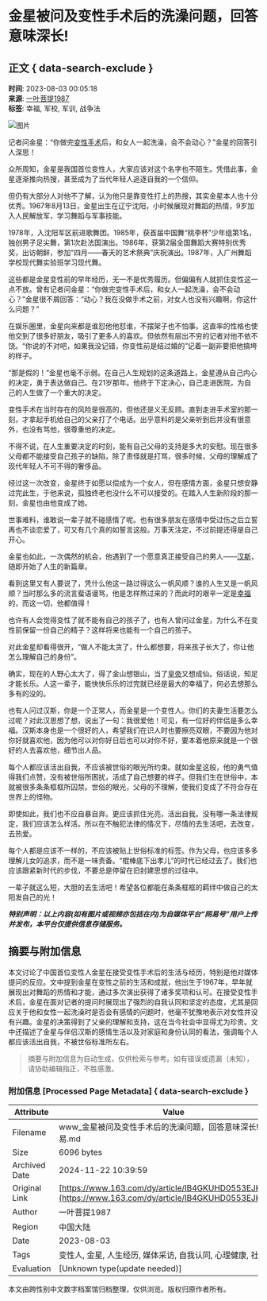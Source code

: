 # 金星被问及变性手术后的洗澡问题，回答意味深长!

## 正文 { data-search-exclude }


**时间**: 2023-08-03 00:05:18  
**来源**: [一叶菩提1987](https://www.163.com/dy/media/T1656896028174.html)  
**标签**: 幸福, 军校, 军训, 战争法

![图片](https://static.ws.126.net/163/f2e/dy_media/dy_media/static/images/ipLocation.f6d00eb.svg)

记者问金星：“你做完[变性](https://ent.163.com/keywords/5/d/53d86027/1.html)[手术](https://ent.163.com/keywords/6/4/624b672f/1.html)后，和女人一起洗澡，会不会动心？”金星的回答引人深思！

众所周知，金星是我国首位变性人，大家应该对这个名字也不陌生。凭借此事，金星逐渐推向热搜，甚至成为了当代年轻人追逐自我的一个信仰。

但仍有大部分人对他不了解，认为他只是靠变性打上的热搜，其实金星本人也十分优秀。1967年8月13日，金星出生在辽宁沈阳，小时候展现对舞蹈的热情，9岁加入人民解放军，学习舞蹈与军事技能。

1978年，入沈阳军区前进歌舞团。1985年，获首届中国舞“桃李杯”少年组第1名，独创男子足尖舞，第1次赴法国演出。1986年，获第2届全国舞蹈大赛特别优秀奖，出访朝鲜，参加“四月——春天的艺术祭典”庆祝演出。1987年，入广州舞蹈学校现代舞实验班学习现代舞。

这些都是金星变性前的早年经历，无一不是优秀履历。但偏偏有人就抓住变性这一点不放。曾有记者问金星：“你做完变性手术后，和女人一起洗澡，会不会动心？”金星很不屑回答：“动心？我在没做手术之前，对女人也没有兴趣啊，你这什么问题？”

在娱乐圈里，金星向来都是谁怼他他怼谁，不摆架子也不怕事。这直率的性格也使他交到了很多好朋友，吸引了更多人的喜欢。但依然有层出不穷的记者对他不依不饶。“你说的不对吧，如果我没记错，你变性前是结过婚的”记着一副非要把他搞垮的样子。

“那是假的！”金星也毫不示弱。在自己人生规划的这条道路上，金星遵从自己内心的决定，勇于表达做自己。在21岁那年。他终于下定决心，自己走进医院，为自己的人生做了一个重大的决定。

变性手术在当时存在的风险是很高的，但他还是义无反顾。直到走进手术室的那一刻，才拿起手机给自己的父亲打了个电话。出乎意料的是父亲听到后并没有很意外，也没有骂他，很尊重他的决定。

不得不说，在人生重要决定的时刻，能有自己父母的支持是多大的安慰。现在很多父母都不能接受自己孩子的缺陷，除了责怪就是打骂，很多时候，父母的理解成了现代年轻人不可不得的奢侈品。

经过这一次改变，金星终于如愿以偿成为一个女人，但在感情方面，金星只想安静过完此生，于他来说，孤独终老也没什么不可以接受的。在踏入人生新阶段的那一刻，金星也由他变成了她。

世事难料，谁敢说一辈子就不碰感情了呢。也有很多朋友在感情中受过伤之后立誓再也不谈恋爱了，可又有几个真的如誓言这般。万事天注定，不过前提还得是自己开心。

金星也如此，一次偶然的机会，他遇到了一个愿意真正接受自己的男人——[汉斯](https://ent.163.com/keywords/6/4/6c4965af/1.html)，随即开始了人生的新篇章。

看到这里又有人要说了，凭什么他这一路过得这么一帆风顺？谁的人生又是一帆风顺？当时那么多的流言蜚语谩骂，他是怎样熬过来的？而此时的艰辛一定是[幸福](https://ent.163.com/keywords/5/7/5e78798f/1.html)的，而这一切，他都值得！

也许有人会觉得变性了就不能有自己的孩子了，也有人曾问过金星，为什么不在变性前保留一份自己的精子？这样将来也能有一个自己的孩子。

对此金星却看得很开，“做人不能太贪了，什么都想要，将来孩子长大了，你让他怎么理解自己的身份”。

确实，现在的人野心太大了，得了金山想银山，当了[皇帝](https://ent.163.com/keywords/7/8/76875e1d/1.html)又想成仙。俗话说，知足才能长乐。人这一辈子，能快快乐乐的过完就已经是最大的幸福了，何必去想那么多有的没的。

也有人问过汉斯，你是一个正常人，而金星是一个变性人。你们的夫妻生活要怎么过呢？对此汉思想了想，说出了一句：我很爱他！可见，有一位好的伴侣是多么幸福。汉斯本身也是一个很好的人，希望我们在识人时也要擦亮双眼，不要因为他对你好就喜欢他，因为他可以对你好日后也可以对你不好，要本着他原来就是一个很好的人去喜欢他，细节出人品。

每个人都应该活出自我，不应该被世俗的眼光所约束。就如金星这般，他的勇气值得我们点赞，没有被世俗所困扰，活成了自己想要的样子。但我们生在世俗中，本就被很多条条框框所囚禁。世俗的眼光，父母的不理解，使我们变成了不符合存在世界上的怪物。

即使如此，我们也不应自暴自弃。更应该抓住光亮，活出自我。没有哪一条法律规定，我们应该怎么样活。所以在不触犯法律的情况下，尽情的去生活吧，去改变，去热爱。

每个人都是应该不一样的，不应该被贴上世俗标准的标签。作为父母，也应该多多理解儿女的追求，而不是一味责备。“棍棒底下出孝儿”的时代已经过去了。我们也应该跟紧新时代的步伐，不要总是停留在旧封建思想的过往中。

一辈子就这么短，大胆的去生活吧！希望各位都能在条条框框的羁绊中做自己的太阳发自己的光！

***特别声明：以上内容(如有图片或视频亦包括在内)为自媒体平台“网易号”用户上传并发布，本平台仅提供信息存储服务。***
<!-- tcd_original_link https://www.163.com/dy/article/IB4GKUHD0553EJKO.html -->
## 摘要与附加信息

<!-- tcd_abstract -->
本文讨论了中国首位变性人金星在接受变性手术后的生活与经历，特别是他对媒体提问的反应。文中提到金星在变性之前的生活和成就，他出生于1967年，早年就展现出对舞蹈的热情和才能，通过多次演出获得了诸多奖项和认可。在接受变性手术后，金星在面对记者的提问时展现出了强烈的自我认同和坚定的态度，尤其是回应关于他和女性一起洗澡时是否会有感情的问题时，他毫不犹豫地表示对女性并没有兴趣。金星的决策得到了父亲的理解和支持，这在当今社会中显得尤为珍贵。文中还描述了金星与伴侣汉斯的感情生活以及对家庭和身份认同的看法，强调每个人都应该活出自我，不被世俗标准所左右。
<!-- tcd_abstract_end -->

> 摘要与附加信息为自动生成，仅供检索与参考。如有错误或遗漏（未知），请协助编辑指正，不胜感激。

### 附加信息 [Processed Page Metadata] { data-search-exclude }

| Attribute       | Value                                  |
|-----------------|----------------------------------------|
| Filename        | www_金星被问及变性手术后的洗澡问题，回答意味深长!_-_网易.md                             |
| Size            | 6096 bytes                           |
| Archived Date   | 2024-11-22 10:39:59                             |
| Original Link   | [https://www.163.com/dy/article/IB4GKUHD0553EJKO.html](https://www.163.com/dy/article/IB4GKUHD0553EJKO.html)                       |
| Author          | 一叶菩提1987                               |
| Region          | 中国大陆                               |
| Date            | 2023-08-03                                 |
| Tags            | 变性人, 金星, 人生经历, 媒体采访, 自我认同, 心理健康, 社会接受                                 |
| Evaluation            | [Unknown type(update needed)]                                 |
<!-- tcd_table_end -->

本文由跨性别中文数字档案馆归档整理，仅供浏览。版权归原作者所有。
